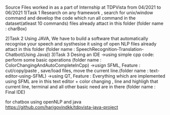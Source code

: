 Source Files worked in as a part of Internship at TDPVista from 04/2021 to 06/2021
1)Task 1
	Research on any framework , search for unix/window command and develop the code which run all command in the dataset(atleast 10 commands)
	files already attact in this folder (folder name : charBox)

2)Task 2
	Using JAVA, We have to build a software that automatically recognise your speech and systhesise it using of open NLP 
	files already attact in this folder (folder name : SpeechRecognition-Translation-Chatbot(Using Java))
3)Task 3
	Desing an IDE 
	->using simple cpp code: perform some basic operations (folder name : ColorChangingAndAutoCompleteInCpp)
	->usign SFML, Feature : cut/copy/paste , save/load files, move the current line.(folder name : text-editor-using-SFML)
	->using QT, Feature : Everything which are implemented using SFML are in this text editor + color changing , line and highligh that current 			line, terminal and all other basic need are in there (folder name : Final IDE)  
  
  
for chatbox using openNLP and java
  https://github.com/harigovindkk/tdpvista-java-project
